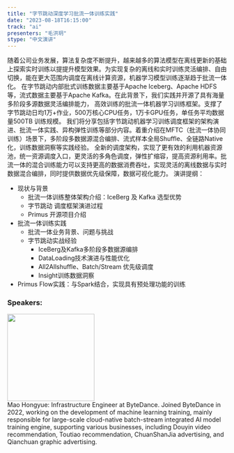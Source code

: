 ```yaml
---
title: "字节跳动深度学习批流一体训练实践"
date: "2023-08-18T16:15:00"
track: "ai"
presenters: "毛洪玥"
stype: "中文演讲"
---
```

随着公司业务发展，算法复杂度不断提升，越来越多的算法模型在离线更新的基础上探索实时训练以提提升模型效果。为实现复杂的离线和实时训练灵活编排、自由切换，能在更大范围内调度在离线计算资源，机器学习模型训练逐渐趋于批流一体化。
      在字节跳动内部批式训练数据主要基于Apache Iceberg、Apache HDFS等，流式数据主要基于Apache Kafka。在此背景下，我们实践并开源了具有海量多阶段多源数据灵活编排能力， 高效训练的批流一体机器学习训练框架。支撑了字节跳动日均1万+作业，500万核心CPU任务，1万卡GPU任务，单任务平均数据量500TB 训练规模。
      我们将分享包括字节跳动机器学习训练调度框架的架构演进、批流一体实践、异构弹性训练等部分内容。着重介绍在MFTC（批流一体协同训练）场景下，多阶段多数据源混合编排、流式样本全局Shuffle、全链路Native化，训练数据洞察等实践经验。
     全新的调度架构，实现了更有效的利用机器资源池，统一资源调度入口，更灵活的多角色调度，弹性扩缩容，提高资源利用率。批流一体的混合训练能力可以支持更高的数据消费吞吐，实现灵活的离线数据与实时数据混合编排，同时提供数据优先级保障，数据可视化能力。
演讲提纲：

- 现状与背景
  - 批流一体训练整体架构介绍：IceBerg 及 Kafka 选型优势
  - 字节跳动 调度框架演进过程
  - Primus 开源项目介绍
- 批流一体训练实践
  - 批流一体业务背景、问题与挑战
  - 字节跳动实战经验
    - IceBerg及Kafka多阶段多数据源编排
    - DataLoading技术演进与性能优化
    - All2Allshuffle、Batch/Stream 优先级调度
    - Insight训练数据洞察 
- Primus Flow实践：与Spark结合，实现具有预处理功能的训练

 ### Speakers: 
 <img src="https://img.bagevent.com/resource/20230609/1652402750.jpg" width="200" /><br>Mao Hongyue: Infrastructure Engineer at ByteDance. Joined ByteDance in 2022, working on the development of machine learning training, mainly responsible for large-scale cloud-native batch-stream integrated AI model training engine, supporting various businesses, including Douyin video recommendation, Toutiao recommendation, ChuanShanJia advertising, and Qianchuan graphic advertising.
 <br><br>